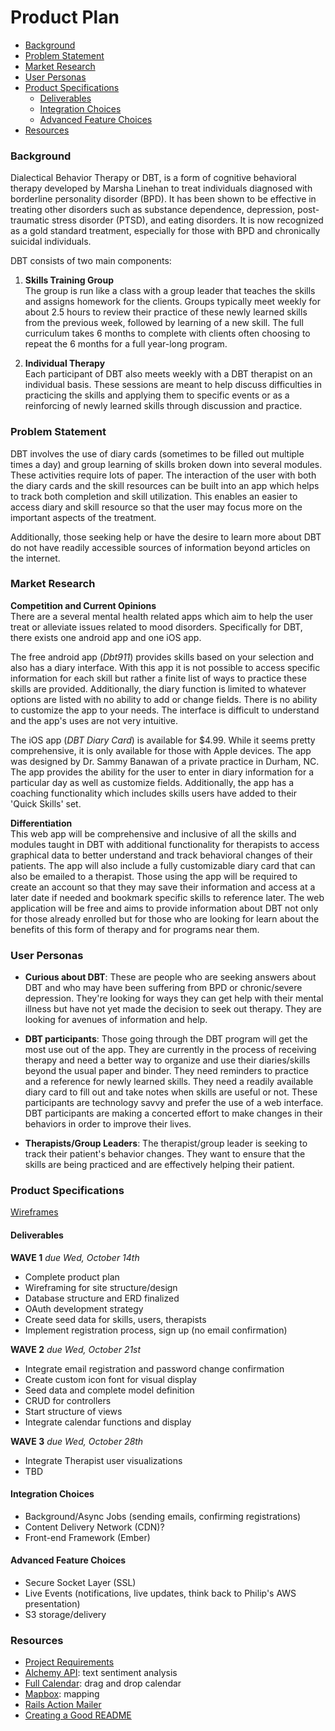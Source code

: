 Product Plan
============

- [Background](#background)
- [Problem Statement](#problem-statement)
- [Market Research](#market-research)
- [User Personas](#user-personas)
- [Product Specifications](#product-specifications)
  - [Deliverables](#deliverables)
  - [Integration Choices](#integration-choices)
  - [Advanced Feature Choices](#advanced-feature-choices)
- [Resources](#resources)


### Background
Dialectical Behavior Therapy or DBT, is a form of cognitive behavioral therapy developed by Marsha Linehan to treat individuals diagnosed with borderline personality disorder (BPD). It has been shown to be effective in treating other disorders such as substance dependence, depression, post-traumatic stress disorder (PTSD), and eating disorders. It is now recognized as a gold standard treatment, especially for those with BPD and chronically suicidal individuals. 

DBT consists of two main components:

1.  **Skills Training Group**  
    The group is run like a class with a group leader that teaches the skills and assigns homework for the clients. Groups typically meet weekly for about 2.5 hours to review their practice of these newly learned skills from the previous week, followed by learning of a new skill. The full curriculum takes 6 months to complete with clients often choosing to repeat the 6 months for a full year-long program.

2.  **Individual Therapy**  
    Each participant of DBT also meets weekly with a DBT therapist on an individual basis. These sessions are meant to help discuss difficulties in practicing the skills and applying them to specific events or as a reinforcing of newly learned skills through discussion and practice.


### Problem Statement
DBT involves the use of diary cards (sometimes to be filled out multiple times a day) and group learning of skills broken down into several modules. These activities require lots of paper. The interaction of the user with both the diary cards and the skill resources can be built into an app which helps to track both completion and skill utilization. This enables an easier to access diary and skill resource so that the user may focus more on the important aspects of the treatment.

Additionally, those seeking help or have the desire to learn more about DBT do not have readily accessible sources of information beyond articles on the internet.


### Market Research
**Competition and Current Opinions**  
There are a several mental health related apps which aim to help the user treat or alleviate issues related to mood disorders. Specifically for DBT, there exists one android app and one iOS app.

The free android app (*Dbt911*) provides skills based on your selection and also has a diary interface. With this app it is not possible to access specific information for each skill but rather a finite list of ways to practice these skills are provided. Additionally, the diary function is limited to whatever options are listed with no ability to add or change fields. There is no ability to customize the app to your needs. The interface is difficult to understand and the app's uses are not very intuitive.

The iOS app (*DBT Diary Card*) is available for $4.99. While it seems pretty comprehensive, it is only available for those with Apple devices. The app was designed by Dr. Sammy Banawan of a private practice in Durham, NC. The app provides the ability for the user to enter in diary information for a particular day as well as customize fields. Additionally, the app has a coaching functionality which includes skills users have added to their 'Quick Skills' set.

**Differentiation**  
This web app will be comprehensive and inclusive of all the skills and modules taught in DBT with additional functionality for therapists to access graphical data to better understand and track behavioral changes of their patients. The app will also include a fully customizable diary card that can also be emailed to a therapist. Those using the app will be required to create an account so that they may save their information and access at a later date if needed and bookmark specific skills to reference later. The web application will be free and aims to provide information about DBT not only for those already enrolled but for those who are looking for learn about the benefits of this form of therapy and for programs near them.


### User Personas
- **Curious about DBT**: These are people who are seeking answers about DBT and who may have been suffering from BPD or chronic/severe depression. They're looking for ways they can get help with their mental illness but have not yet made the decision to seek out therapy. They are looking for avenues of information and help.

- **DBT participants**: Those going through the DBT program will get the most use out of the app. They are currently in the process of receiving therapy and need a better way to organize and use their diaries/skills beyond the usual paper and binder. They need reminders to practice and a reference for newly learned skills. They need a readily available diary card to fill out and take notes when skills are useful or not. These participants are technology savvy and prefer the use of a web interface. DBT participants are making a concerted effort to make changes in their behaviors in order to improve their lives.

- **Therapists/Group Leaders**: The therapist/group leader is seeking to track their patient's behavior changes. They want to ensure that the skills are being practiced and are effectively helping their patient.

### Product Specifications

[Wireframes](https://github.com/acmei/capstone/tree/master/resources/wireframe)

#### Deliverables

**WAVE 1**  _due Wed, October 14th_

- Complete product plan
- Wireframing for site structure/design
- Database structure and ERD finalized
- OAuth development strategy
- Create seed data for skills, users, therapists
- Implement registration process, sign up (no email confirmation)

**WAVE 2** _due Wed, October 21st_

- Integrate email registration and password change confirmation
- Create custom icon font for visual display
- Seed data and complete model definition
- CRUD for controllers
- Start structure of views
- Integrate calendar functions and display

**WAVE 3** _due Wed, October 28th_

- Integrate Therapist user visualizations
- TBD

#### Integration Choices
- Background/Async Jobs (sending emails, confirming registrations)
- Content Delivery Network (CDN)?
- Front-end Framework (Ember)

#### Advanced Feature Choices
- Secure Socket Layer (SSL)
- Live Events (notifications, live updates, think back to Philip's AWS presentation)
- S3 storage/delivery

### Resources
- [Project Requirements](https://github.com/Ada-Developers-Academy/daily-curriculum/blob/master/topic_resources/capstone/capstone.md)
- [Alchemy API](http://www.alchemyapi.com/api): text sentiment analysis
- [Full Calendar](http://fullcalendar.io/): drag and drop calendar
- [Mapbox](https://www.mapbox.com/developers/): mapping
- [Rails Action Mailer](http://guides.rubyonrails.org/action_mailer_basics.html)
- [Creating a Good README](http://stackoverflow.com/questions/2304863/how-to-write-a-good-readme)
